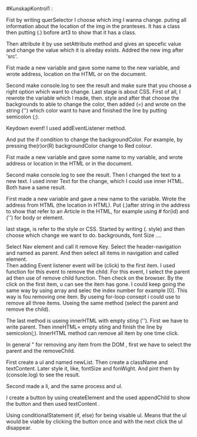 #KunskapKontrol1 : 
<!-- 1-Byt ut minst ett foto -->
Fist by writing querSelector I choose which img I wanna change. puting all information about the location of the img in the pranteses. It has a class then putting (.) bofore art3 to show that it has a class. 

Then attribute it by use setAttribute method and gives an specefic value and change the value which it is alreday exists. 
Addred the new img after 'src'. 



<!-- 2-Ändra bakgrundsfärg på minst ett element -->
Fist made a new variable and gave some name to the new variable, and wrote address, location on the HTML or on the document.  

Second make console.log to see the result and make sure that you choose a right option which want to change. Last stage is about CSS. First of all, I rewrote the variable which I made, then. style and after that choose the backgrounds to able to change the color, then added (=) and wrote on the string ('') which color want to have and finished the line by putting semicolon (;). 


Keydown event! 
I used addEventListener method.  

And put the if condition to change the backgroundColor. For example, by pressing the(r)or(R) backgroundColor change to Red colour.  


<!-- 3-Ändra text på minst ett element -->
Fist made a new variable and gave some name to my variable, and wrote address or location in the HTML or in the document.  

Second make console.log to see the result. Then I changed the text to a new text. I used inner Text for the change, which I could use inner HTML. Both have a same result.  

<!-- 4-Ändra färg på minst en knapp --> 

First made a new variable and gave a new name to the variable. Wrote the address from HTML (the location in HTML). Put (.)after string in the address to show that refer to an Article in the HTML, for example using # for(id) and ('') for body or element.  

last stage, is refer to the style or CSS. Started by writing (. style) and then choose which change we want to do.  backgrounds, font Size .... 


<!-- 5-Ta bort minst 1 element (Måste läggas till igen när man trycker på återställningsknappen) -->

Select Nav element and call it remove Key. Select the header-navigation and named as parent. And then select all items in navigation and called element.  
Then adding Event listener event will be (click) to the first item. I used function for this event to remove the child.  For this event, I select the parent ad then use of remove child function. Then check on the browser. By the click on the first item, u can see the item has gone. I could keep going the same way by using array and selec the index number for example [0]. This way is fou removing one item. By useing for-loop consept i could use to remove all three items. Useing the same method (select the parent and remove the child). 

The last method is useing innerHTML with empty sting (''). First we have to write parent. Then inneHTML= empty sting and finish the line by semicolon(;). 
InnerHTML method can remove all item by one time click. 


In general " for removing any item from the DOM , first we have to select the parent and the removeChild. 


<!-- 6-Lägg till en lista var som helst i DOMen (måste tas bort med resetknappen)
   a.Listan ska innehålla flera li element
   b.Varje li element ska ha en synlig border. (Valfritt utseende)  -->

  First create a ul and named  newList. Then create a className and textContent.  Later style it, like, fontSize and fonWight. And pint them by (console.log) to see the result.  

Second made a li, and the same process and ul.  

I create a button by using createElement and the used appendChild to show the button and then used textContent .  

Using conditionalStatement (if, else) for being visable  ul. Means that the ul would be viable by clicking the button once and with the next click the ul disappear.   





